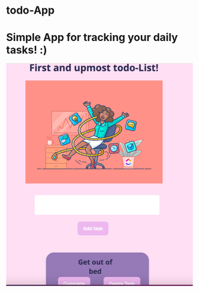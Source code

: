 # todo-App
# Simple App for tracking your daily tasks! :)
<img src="https://github.com/juliadavydenko/todo-App/blob/main/todo-app-mockup.png?raw=true" />

